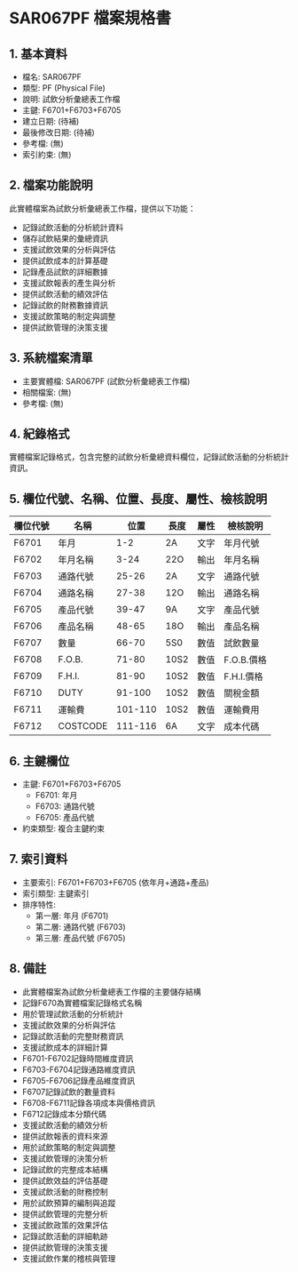 # SAR067PF 檔案規格書

## 1. 基本資料
- 檔名: SAR067PF
- 類型: PF (Physical File)
- 說明: 試飲分析彙總表工作檔
- 主鍵: F6701+F6703+F6705
- 建立日期: (待補)
- 最後修改日期: (待補)
- 參考檔: (無)
- 索引約束: (無)

## 2. 檔案功能說明
此實體檔案為試飲分析彙總表工作檔，提供以下功能：
- 記錄試飲活動的分析統計資料
- 儲存試飲結果的彙總資訊
- 支援試飲效果的分析與評估
- 提供試飲成本的計算基礎
- 記錄產品試飲的詳細數據
- 支援試飲報表的產生與分析
- 提供試飲活動的績效評估
- 記錄試飲的財務數據資訊
- 支援試飲策略的制定與調整
- 提供試飲管理的決策支援

## 3. 系統檔案清單
- 主要實體檔: SAR067PF (試飲分析彙總表工作檔)
- 相關檔案: (無)
- 參考檔: (無)

## 4. 紀錄格式
實體檔案記錄格式，包含完整的試飲分析彙總資料欄位，記錄試飲活動的分析統計資訊。

## 5. 欄位代號、名稱、位置、長度、屬性、檢核說明
| 欄位代號 | 名稱 | 位置 | 長度 | 屬性 | 檢核說明 |
|----------|------|------|------|------|----------|
| F6701 | 年月 | 1-2 | 2A | 文字 | 年月代號 |
| F6702 | 年月名稱 | 3-24 | 22O | 輸出 | 年月名稱 |
| F6703 | 通路代號 | 25-26 | 2A | 文字 | 通路代號 |
| F6704 | 通路名稱 | 27-38 | 12O | 輸出 | 通路名稱 |
| F6705 | 產品代號 | 39-47 | 9A | 文字 | 產品代號 |
| F6706 | 產品名稱 | 48-65 | 18O | 輸出 | 產品名稱 |
| F6707 | 數量 | 66-70 | 5S0 | 數值 | 試飲數量 |
| F6708 | F.O.B. | 71-80 | 10S2 | 數值 | F.O.B.價格 |
| F6709 | F.H.I. | 81-90 | 10S2 | 數值 | F.H.I.價格 |
| F6710 | DUTY | 91-100 | 10S2 | 數值 | 關稅金額 |
| F6711 | 運輸費 | 101-110 | 10S2 | 數值 | 運輸費用 |
| F6712 | COSTCODE | 111-116 | 6A | 文字 | 成本代碼 |

## 6. 主鍵欄位
- 主鍵: F6701+F6703+F6705
  - F6701: 年月
  - F6703: 通路代號
  - F6705: 產品代號
- 約束類型: 複合主鍵約束

## 7. 索引資料
- 主要索引: F6701+F6703+F6705 (依年月+通路+產品)
- 索引類型: 主鍵索引
- 排序特性: 
  - 第一層: 年月 (F6701)
  - 第二層: 通路代號 (F6703)
  - 第三層: 產品代號 (F6705)

## 8. 備註
- 此實體檔案為試飲分析彙總表工作檔的主要儲存結構
- 記錄F670為實體檔案記錄格式名稱
- 用於管理試飲活動的分析統計
- 支援試飲效果的分析與評估
- 記錄試飲活動的完整財務資訊
- 支援試飲成本的詳細計算
- F6701-F6702記錄時間維度資訊
- F6703-F6704記錄通路維度資訊
- F6705-F6706記錄產品維度資訊
- F6707記錄試飲的數量資料
- F6708-F6711記錄各項成本與價格資訊
- F6712記錄成本分類代碼
- 支援試飲活動的績效分析
- 提供試飲報表的資料來源
- 用於試飲策略的制定與調整
- 支援試飲管理的決策分析
- 記錄試飲的完整成本結構
- 提供試飲效益的評估基礎
- 支援試飲活動的財務控制
- 用於試飲預算的編制與追蹤
- 提供試飲管理的完整分析
- 支援試飲政策的效果評估
- 記錄試飲活動的詳細軌跡
- 提供試飲管理的決策支援
- 支援試飲作業的稽核與管理 